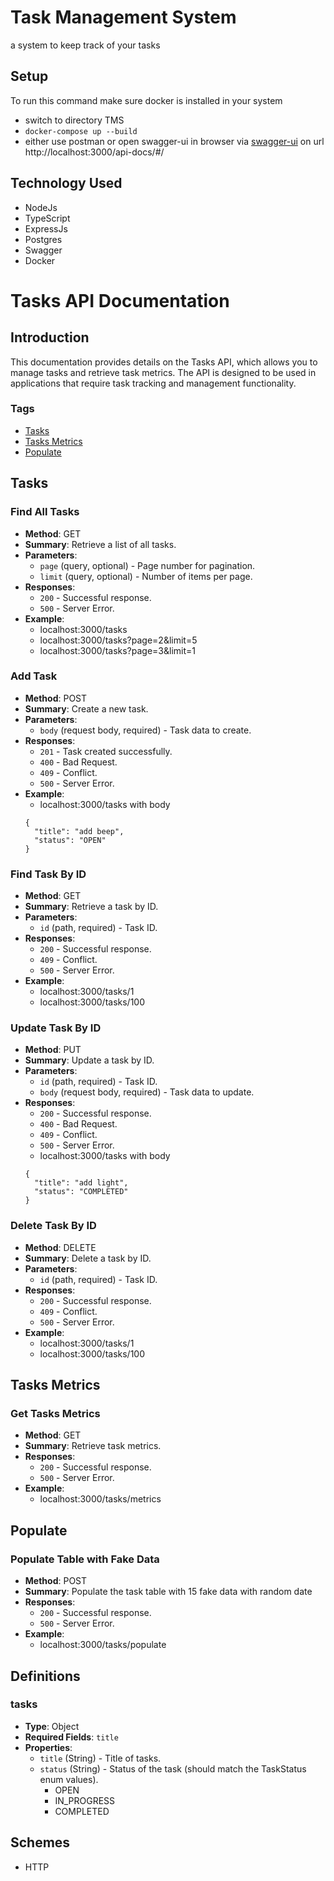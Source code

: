 # Task Management System

a system to keep track of your tasks

## Setup

To run this command make sure docker is installed in your system

- switch to directory TMS
- `docker-compose up --build`
- either use postman or open swagger-ui in browser via
  [swagger-ui](http://localhost:3000/api-docs/#/) on url http://localhost:3000/api-docs/#/

## Technology Used

- NodeJs
- TypeScript
- ExpressJs
- Postgres
- Swagger
- Docker

# Tasks API Documentation

## Introduction

This documentation provides details on the Tasks API, which allows you to manage tasks and retrieve task metrics. The API is designed to be used in applications that require task tracking and management functionality.

### Tags

- [Tasks](#tasks)
- [Tasks Metrics](#tasks-metrics)
- [Populate](#populate)

## Tasks

### Find All Tasks

- **Method**: GET
- **Summary**: Retrieve a list of all tasks.
- **Parameters**:
  - `page` (query, optional) - Page number for pagination.
  - `limit` (query, optional) - Number of items per page.
- **Responses**:
  - `200` - Successful response.
  - `500` - Server Error.
- **Example**:
  - localhost:3000/tasks
  - localhost:3000/tasks?page=2&limit=5
  - localhost:3000/tasks?page=3&limit=1

### Add Task

- **Method**: POST
- **Summary**: Create a new task.
- **Parameters**:
  - `body` (request body, required) - Task data to create.
- **Responses**:
  - `201` - Task created successfully.
  - `400` - Bad Request.
  - `409` - Conflict.
  - `500` - Server Error.
- **Example**:
  - localhost:3000/tasks with body
  ```
  {
    "title": "add beep",
    "status": "OPEN"
  }
  ```

### Find Task By ID

- **Method**: GET
- **Summary**: Retrieve a task by ID.
- **Parameters**:
  - `id` (path, required) - Task ID.
- **Responses**:
  - `200` - Successful response.
  - `409` - Conflict.
  - `500` - Server Error.
- **Example**:
  - localhost:3000/tasks/1
  - localhost:3000/tasks/100

### Update Task By ID

- **Method**: PUT
- **Summary**: Update a task by ID.
- **Parameters**:
  - `id` (path, required) - Task ID.
  - `body` (request body, required) - Task data to update.
- **Responses**:
  - `200` - Successful response.
  - `400` - Bad Request.
  - `409` - Conflict.
  - `500` - Server Error.
  - localhost:3000/tasks with body
  ```
  {
    "title": "add light",
    "status": "COMPLETED"
  }
  ```

### Delete Task By ID

- **Method**: DELETE
- **Summary**: Delete a task by ID.
- **Parameters**:
  - `id` (path, required) - Task ID.
- **Responses**:
  - `200` - Successful response.
  - `409` - Conflict.
  - `500` - Server Error.
- **Example**:
  - localhost:3000/tasks/1
  - localhost:3000/tasks/100

## Tasks Metrics

### Get Tasks Metrics

- **Method**: GET
- **Summary**: Retrieve task metrics.
- **Responses**:
  - `200` - Successful response.
  - `500` - Server Error.
- **Example**:
  - localhost:3000/tasks/metrics

## Populate

### Populate Table with Fake Data

- **Method**: POST
- **Summary**: Populate the task table with 15 fake data with random date
- **Responses**:
  - `200` - Successful response.
  - `500` - Server Error.
- **Example**:
  - localhost:3000/tasks/populate

## Definitions

### tasks

- **Type**: Object
- **Required Fields**: `title`
- **Properties**:
  - `title` (String) - Title of tasks.
  - `status` (String) - Status of the task (should match the TaskStatus enum values).
    - OPEN
    - IN_PROGRESS
    - COMPLETED

## Schemes

- HTTP
